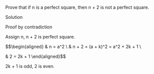 Prove that if n is a perfect square, then n + 2 is not a perfect square.

Solution

Proof by contradiction

Assign n, n + 2 is perfect square.

$$\begin{aligned}
& n = a^2 \\
& n + 2 = (a + k)^2 = a^2 + 2k + 1 \\

& 2 = 2k + 1
\end{aligned}$$

2k + 1 is odd, 2 is even.